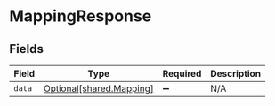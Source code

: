 # MappingResponse


## Fields

| Field                                                      | Type                                                       | Required                                                   | Description                                                |
| ---------------------------------------------------------- | ---------------------------------------------------------- | ---------------------------------------------------------- | ---------------------------------------------------------- |
| `data`                                                     | [Optional[shared.Mapping]](../../models/shared/mapping.md) | :heavy_minus_sign:                                         | N/A                                                        |